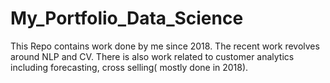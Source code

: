 # My_Portfolio_Data_Science
This Repo contains work done by me since 2018. The recent work revolves around NLP and CV. There is also work related to customer analytics including forecasting, cross selling( mostly done in 2018). 
